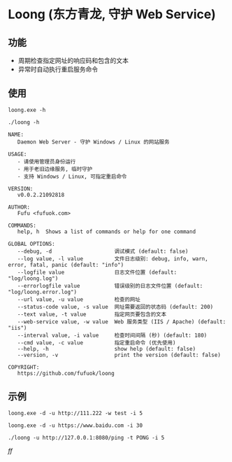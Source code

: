 # Loong (东方青龙, 守护 Web Service)

## 功能

- 周期检查指定网址的响应码和包含的文本
- 异常时自动执行重启服务命令

## 使用

`loong.exe -h`

`./loong -h`

```shell
NAME:
   Daemon Web Server - 守护 Windows / Linux 的网站服务

USAGE:
   - 请使用管理员身份运行
   - 用于老旧边缘服务, 临时守护
   - 支持 Windows / Linux, 可指定重启命令

VERSION:
   v0.0.2.21092818

AUTHOR:
   Fufu <fufuok.com>

COMMANDS:
   help, h  Shows a list of commands or help for one command

GLOBAL OPTIONS:
   --debug, -d                    调试模式 (default: false)
   --log value, -l value          文件日志级别: debug, info, warn, error, fatal, panic (default: "info")
   --logfile value                日志文件位置 (default: "log/loong.log")
   --errorlogfile value           错误级别的日志文件位置 (default: "log/loong.error.log")
   --url value, -u value          检查的网址
   --status-code value, -s value  网址需要返回的状态码 (default: 200)
   --text value, -t value         指定网页要包含的文本
   --web-service value, -w value  Web 服务类型 (IIS / Apache) (default: "iis")
   --interval value, -i value     检查时间间隔 (秒) (default: 180)
   --cmd value, -c value          指定重启命令 (优先使用)
   --help, -h                     show help (default: false)
   --version, -v                  print the version (default: false)

COPYRIGHT:
   https://github.com/fufuok/loong
```

## 示例

`loong.exe -d -u http://111.222 -w test -i 5`

`loong.exe -d -u https://www.baidu.com -i 30`

`./loong -u http://127.0.0.1:8080/ping -t PONG -i 5`





*ff*